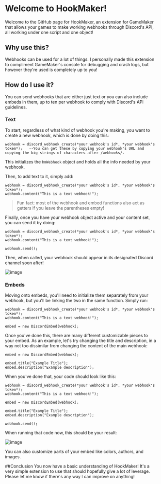 # Welcome to HookMaker!
Welcome to the GitHub page for HookMaker, an extension for GameMaker that allows your games to make working webhooks through Discord's API, all working under one script and one object!

## Why use this?
Webhooks can be used for a lot of things. I personally made this extension to compliment GameMaker's console for debugging and crash logs, but however they're used is completely up to you!

## How do I use it?
You can send webhooks that are either just text or you can also include embeds in them, up to ten per webhook to comply with Discord's API guidelines.

### Text
To start, regardless of what kind of webhook you're making, you want to create a new webhook, which is done by doing this:
```
webhook = discord_webhook_create(*your webhook's id*, *your webhook's token*);   --You can get these by copying your webhook's URL and copying the big strings of characters after /webhooks/.
```
This initializes the `hmWebhook` object and holds all the info needed by your webhook.

Then, to add text to it, simply add:
```
webhook = discord_webhook_create(*your webhook's id*, *your webhook's token*);
webhook.content("This is a text webhook!");
```
> Fun fact: most of the webhook and embed functions also act as getters if you leave the parentheses empty!

Finally, once you have your webhook object active and your content set, you can send it by doing:
```
webhook = discord_webhook_create(*your webhook's id*, *your webhook's token*);
webhook.content("This is a text webhook!");

webhook.send();
```
Then, when called, your webhook should appear in its designated Discord channel soon after!

![image](https://github.com/defnotreal/HookMaker/assets/12503290/fffdbfce-c1a2-4c2c-b6cf-c9beb9904ad2)

### Embeds
Moving onto embeds, you'll need to initialize them separately from your webhook, but you'll be linking the two in the same function. Simply run:
```
webhook = discord_webhook_create(*your webhook's id*, *your webhook's token*);
webhook.content("This is a text webhook!");

embed = new DiscordEmbed(webhook);
```

Once you've done this, there are many different customizable pieces to your embed. As an example, let's try changing the title and description, in a way not too dissimilar from changing the content of the main webhook:
```
embed = new DiscordEmbed(webhook);

embed.title("Example Title");
embed.description("Example description");
```

When you've done that, your code should look like this:
```
webhook = discord_webhook_create(*your webhook's id*, *your webhook's token*);
webhook.content("This is a text webhook!");

embed = new DiscordEmbed(webhook);

embed.title("Example Title");
embed.description("Example description");

webhook.send();
```

When running that code now, this should be your result:

![image](https://github.com/defnotreal/HookMaker/assets/12503290/8b626da3-9fd5-4035-a7ec-3d9892658c90)

You can also customize parts of your embed like colors, authors, and images.

##Conclusion
You now have a basic understanding of HookMaker! It's a very simple extension to use that should hopefully give a lot of leverage. Please let me know if there's any way I can improve on anything!

